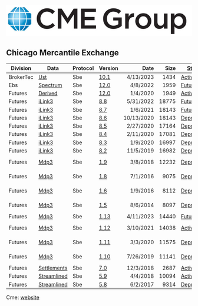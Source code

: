 [![Cme](https://github.com/Open-Markets-Initiative/Directory/blob/main/Images/Cme.png)](http://www.cmegroup.com)


## Chicago Mercantile Exchange

| Division | Data | Protocol | Version | Date | Size | [Status][Omi.Glossary.Status] | [Testing][Omi.Glossary.Testing] | Specification |
| --- | --- | --- | --- | ---: | ---: | --- | --- | --- |
| BrokerTec | [Ust][Cme.BrokerTec.Ust.Sbe.v10.1.Dissector] | Sbe | [10.1][Cme.BrokerTec.Ust.Sbe.v10.1.Dissector] | 4/13/2023 | 1434 | [Active][Omi.Glossary.Status.Active] | [Beta][Omi.Glossary.Testing.Beta] | [url][Cme.BrokerTec.Ust.Sbe.v10.1.Url] - [xml][Cme.BrokerTec.Ust.Sbe.v10.1.Xml] |
| Ebs | [Spectrum][Cme.Ebs.Spectrum.Sbe.v12.0.Dissector] | Sbe | [12.0][Cme.Ebs.Spectrum.Sbe.v12.0.Dissector] | 4/8/2022 | 1959 | [Future][Omi.Glossary.Status.Future] | [Untested][Omi.Glossary.Testing.Untested] | [url][Cme.Ebs.Spectrum.Sbe.v12.0.Url] - [xml][Cme.Ebs.Spectrum.Sbe.v12.0.Xml] |
| Futures | [Derived][Cme.Futures.Derived.Sbe.v12.0.Dissector] | Sbe | [12.0][Cme.Futures.Derived.Sbe.v12.0.Dissector] | 1/4/2020 | 1949 | [Active][Omi.Glossary.Status.Active] | [Untested][Omi.Glossary.Testing.Untested] | [url][Cme.Futures.Derived.Sbe.v12.0.Url] - [xml][Cme.Futures.Derived.Sbe.v12.0.Xml] |
| Futures | [iLink3][Cme.Futures.iLink3.Sbe.v8.8.Dissector] | Sbe | [8.8][Cme.Futures.iLink3.Sbe.v8.8.Dissector] | 5/31/2022 | 18775 | [Future][Omi.Glossary.Status.Future] | [Verified][Omi.Glossary.Testing.Verified] | [url][Cme.Futures.iLink3.Sbe.v8.8.Url] - [xml][Cme.Futures.iLink3.Sbe.v8.8.Xml] |
| Futures | [iLink3][Cme.Futures.iLink3.Sbe.v8.7.Dissector] | Sbe | [8.7][Cme.Futures.iLink3.Sbe.v8.7.Dissector] | 1/6/2021 | 18143 | [Future][Omi.Glossary.Status.Future] | [Verified][Omi.Glossary.Testing.Verified] | [url][Cme.Futures.iLink3.Sbe.v8.7.Url] - [xml][Cme.Futures.iLink3.Sbe.v8.7.Xml] |
| Futures | [iLink3][Cme.Futures.iLink3.Sbe.v8.6.Dissector] | Sbe | [8.6][Cme.Futures.iLink3.Sbe.v8.6.Dissector] | 10/13/2020 | 18143 | [Deprecated][Omi.Glossary.Status.Deprecated] | [Untested][Omi.Glossary.Testing.Untested] | [url][Cme.Futures.iLink3.Sbe.v8.6.Url] - [xml][Cme.Futures.iLink3.Sbe.v8.6.Xml] |
| Futures | [iLink3][Cme.Futures.iLink3.Sbe.v8.5.Dissector] | Sbe | [8.5][Cme.Futures.iLink3.Sbe.v8.5.Dissector] | 2/27/2020 | 17164 | [Deprecated][Omi.Glossary.Status.Deprecated] | [Verified][Omi.Glossary.Testing.Verified] | [url][Cme.Futures.iLink3.Sbe.v8.5.Url] - [xml][Cme.Futures.iLink3.Sbe.v8.5.Xml] |
| Futures | [iLink3][Cme.Futures.iLink3.Sbe.v8.4.Dissector] | Sbe | [8.4][Cme.Futures.iLink3.Sbe.v8.4.Dissector] | 2/11/2020 | 17081 | [Deprecated][Omi.Glossary.Status.Deprecated] | [Untested][Omi.Glossary.Testing.Untested] | [url][Cme.Futures.iLink3.Sbe.v8.4.Url] - [xml][Cme.Futures.iLink3.Sbe.v8.4.Xml] |
| Futures | [iLink3][Cme.Futures.iLink3.Sbe.v8.3.Dissector] | Sbe | [8.3][Cme.Futures.iLink3.Sbe.v8.3.Dissector] | 1/9/2020 | 16997 | [Deprecated][Omi.Glossary.Status.Deprecated] | [Untested][Omi.Glossary.Testing.Untested] | [url][Cme.Futures.iLink3.Sbe.v8.3.Url] - [xml][Cme.Futures.iLink3.Sbe.v8.3.Xml] |
| Futures | [iLink3][Cme.Futures.iLink3.Sbe.v8.2.Dissector] | Sbe | [8.2][Cme.Futures.iLink3.Sbe.v8.2.Dissector] | 11/5/2019 | 16982 | [Deprecated][Omi.Glossary.Status.Deprecated] | [Verified][Omi.Glossary.Testing.Verified] | [url][Cme.Futures.iLink3.Sbe.v8.2.Url] - [xml][Cme.Futures.iLink3.Sbe.v8.2.Xml] |
| Futures | [Mdp3][Cme.Futures.Mdp3.Sbe.v1.9.Dissector] | Sbe | [1.9][Cme.Futures.Mdp3.Sbe.v1.9.Dissector] | 3/8/2018 | 12232 | [Deprecated][Omi.Glossary.Status.Deprecated] | [Verified][Omi.Glossary.Testing.Verified] | [url][Cme.Futures.Mdp3.Sbe.v1.9.Url] - [xml][Cme.Futures.Mdp3.Sbe.v1.9.Xml] - [ftp][Cme.Futures.Mdp3.Sbe.v1.9.Ftp] |
| Futures | [Mdp3][Cme.Futures.Mdp3.Sbe.v1.8.Dissector] | Sbe | [1.8][Cme.Futures.Mdp3.Sbe.v1.8.Dissector] | 7/1/2016 | 9075 | [Deprecated][Omi.Glossary.Status.Deprecated] | [Verified][Omi.Glossary.Testing.Verified] | [url][Cme.Futures.Mdp3.Sbe.v1.8.Url] - [xml][Cme.Futures.Mdp3.Sbe.v1.8.Xml] - [ftp][Cme.Futures.Mdp3.Sbe.v1.8.Ftp] |
| Futures | [Mdp3][Cme.Futures.Mdp3.Sbe.v1.6.Dissector] | Sbe | [1.6][Cme.Futures.Mdp3.Sbe.v1.6.Dissector] | 1/9/2016 | 8112 | [Deprecated][Omi.Glossary.Status.Deprecated] | [Verified][Omi.Glossary.Testing.Verified] | [url][Cme.Futures.Mdp3.Sbe.v1.6.Url] - [xml][Cme.Futures.Mdp3.Sbe.v1.6.Xml] - [ftp][Cme.Futures.Mdp3.Sbe.v1.6.Ftp] |
| Futures | [Mdp3][Cme.Futures.Mdp3.Sbe.v1.5.Dissector] | Sbe | [1.5][Cme.Futures.Mdp3.Sbe.v1.5.Dissector] | 8/6/2014 | 8097 | [Deprecated][Omi.Glossary.Status.Deprecated] | [Verified][Omi.Glossary.Testing.Verified] | [url][Cme.Futures.Mdp3.Sbe.v1.5.Url] - [xml][Cme.Futures.Mdp3.Sbe.v1.5.Xml] - [ftp][Cme.Futures.Mdp3.Sbe.v1.5.Ftp] |
| Futures | [Mdp3][Cme.Futures.Mdp3.Sbe.v1.13.Dissector] | Sbe | [1.13][Cme.Futures.Mdp3.Sbe.v1.13.Dissector] | 4/11/2023 | 14440 | [Future][Omi.Glossary.Status.Future] | [Untested][Omi.Glossary.Testing.Untested] | [url][Cme.Futures.Mdp3.Sbe.v1.13.Url] - [xml][Cme.Futures.Mdp3.Sbe.v1.13.Xml] |
| Futures | [Mdp3][Cme.Futures.Mdp3.Sbe.v1.12.Dissector] | Sbe | [1.12][Cme.Futures.Mdp3.Sbe.v1.12.Dissector] | 3/10/2021 | 14038 | [Active][Omi.Glossary.Status.Active] | [Untested][Omi.Glossary.Testing.Untested] | [url][Cme.Futures.Mdp3.Sbe.v1.12.Url] - [xml][Cme.Futures.Mdp3.Sbe.v1.12.Xml] - [ftp][Cme.Futures.Mdp3.Sbe.v1.12.Ftp] |
| Futures | [Mdp3][Cme.Futures.Mdp3.Sbe.v1.11.Dissector] | Sbe | [1.11][Cme.Futures.Mdp3.Sbe.v1.11.Dissector] | 3/3/2020 | 11575 | [Deprecated][Omi.Glossary.Status.Deprecated] | [Untested][Omi.Glossary.Testing.Untested] | [url][Cme.Futures.Mdp3.Sbe.v1.11.Url] - [xml][Cme.Futures.Mdp3.Sbe.v1.11.Xml] - [ftp][Cme.Futures.Mdp3.Sbe.v1.11.Ftp] |
| Futures | [Mdp3][Cme.Futures.Mdp3.Sbe.v1.10.Dissector] | Sbe | [1.10][Cme.Futures.Mdp3.Sbe.v1.10.Dissector] | 7/26/2019 | 11141 | [Deprecated][Omi.Glossary.Status.Deprecated] | [Untested][Omi.Glossary.Testing.Untested] | [url][Cme.Futures.Mdp3.Sbe.v1.10.Url] - [xml][Cme.Futures.Mdp3.Sbe.v1.10.Xml] - [ftp][Cme.Futures.Mdp3.Sbe.v1.10.Ftp] |
| Futures | [Settlements][Cme.Futures.Settlements.Sbe.v7.0.Dissector] | Sbe | [7.0][Cme.Futures.Settlements.Sbe.v7.0.Dissector] | 12/3/2018 | 2687 | [Active][Omi.Glossary.Status.Active] | [Untested][Omi.Glossary.Testing.Untested] | [url][Cme.Futures.Settlements.Sbe.v7.0.Url] - [xml][Cme.Futures.Settlements.Sbe.v7.0.Xml] |
| Futures | [Streamlined][Cme.Futures.Streamlined.Sbe.v5.9.Dissector] | Sbe | [5.9][Cme.Futures.Streamlined.Sbe.v5.9.Dissector] | 4/4/2018 | 10094 | [Active][Omi.Glossary.Status.Active] | [Untested][Omi.Glossary.Testing.Untested] | [url][Cme.Futures.Streamlined.Sbe.v5.9.Url] - [xml][Cme.Futures.Streamlined.Sbe.v5.9.Xml] |
| Futures | [Streamlined][Cme.Futures.Streamlined.Sbe.v5.8.Dissector] | Sbe | [5.8][Cme.Futures.Streamlined.Sbe.v5.8.Dissector] | 6/2/2017 | 9314 | [Deprecated][Omi.Glossary.Status.Deprecated] | [Untested][Omi.Glossary.Testing.Untested] | [url][Cme.Futures.Streamlined.Sbe.v5.8.Url] - [xml][Cme.Futures.Streamlined.Sbe.v5.8.Xml] |


Cme: [website](http://www.cmegroup.com "Go to Chicago Mercantile Exchange")


[Omi.Glossary.Status]: https://github.com/Open-Markets-Initiative/Directory/blob/main/Glossary/Status.md "Protocol Deployment Status"
[Omi.Glossary.Status.Active]: https://github.com/Open-Markets-Initiative/Directory/blob/main/Glossary/Status.md "Deployment Status: Protocol is in active production"
[Omi.Glossary.Status.Deprecated]: https://github.com/Open-Markets-Initiative/Directory/blob/main/Glossary/Status.md "Deployment Status: Protocol is no longer in active use"
[Omi.Glossary.Status.Future]: https://github.com/Open-Markets-Initiative/Directory/blob/main/Glossary/Status.md "Deployment Status: Protocol is not yet deployed to an active production environment"
[Omi.Glossary.Status.Unknown]: https://github.com/Open-Markets-Initiative/Directory/blob/main/Glossary/Status.md "Deployment Status: Protocol deployment status is unknown"
[Omi.Glossary.Status.Header]: https://github.com/Open-Markets-Initiative/Directory/blob/main/Glossary/Status.md "Deployment Status: Header only protocol provided for debugging"
[Omi.Glossary.Testing]: https://github.com/Open-Markets-Initiative/Directory/blob/main/Glossary/Testing.md "Protocol Testing Status"
[Omi.Glossary.Testing.Verified]: https://github.com/Open-Markets-Initiative/Directory/blob/main/Glossary/Testing.md "Testing Status: Protocol has been tested on live data"
[Omi.Glossary.Testing.Incomplete]: https://github.com/Open-Markets-Initiative/Directory/blob/main/Glossary/Testing.md "Testing Status: Protocol has been tested on live data but contains known issues"
[Omi.Glossary.Testing.Beta]: https://github.com/Open-Markets-Initiative/Directory/blob/main/Glossary/Testing.md "Testing Status: Protocol has not been tested and structure is speculative"
[Omi.Glossary.Testing.Untested]: https://github.com/Open-Markets-Initiative/Directory/blob/main/Glossary/Testing.md "Testing Status: Protocol has not been tested on live data"

[Cme.Futures.Mdp3.Sbe.v1.5.Dissector]: https://github.com/Open-Markets-Initiative/wireshark-lua/blob/main/Cme/Cme.Futures.Mdp3.Sbe.v1.5.Script.Dissector.lua "Cme Futures Mdp3 Sbe v1.5 Wireshark Dissector"
[Cme.Futures.Mdp3.Sbe.v1.5.Url]: https://www.cmegroup.com/confluence/display/EPICSANDBOX/CME+MDP+3.0+Market+Data "Chicago Mercantile Exchange 1.5 Url"
[Cme.Futures.Mdp3.Sbe.v1.5.Xml]: https://github.com/Open-Markets-Initiative/Directory/blob/main/Specifications/Cme/Cme.Futures.Mdp3.Sbe.v.1.5.xml "Chicago Mercantile Exchange 1.5 Xml"
[Cme.Futures.Mdp3.Sbe.v1.5.Ftp]: ftp://ftp.cmegroup.com/SBEFix/Production/Templates "Chicago Mercantile Exchange 1.5 Ftp"
[Cme.Futures.Mdp3.Sbe.v1.6.Dissector]: https://github.com/Open-Markets-Initiative/wireshark-lua/blob/main/Cme/Cme.Futures.Mdp3.Sbe.v1.6.Script.Dissector.lua "Cme Futures Mdp3 Sbe v1.6 Wireshark Dissector"
[Cme.Futures.Mdp3.Sbe.v1.6.Url]: https://www.cmegroup.com/confluence/display/EPICSANDBOX/CME+MDP+3.0+Market+Data "Chicago Mercantile Exchange 1.6 Url"
[Cme.Futures.Mdp3.Sbe.v1.6.Xml]: https://github.com/Open-Markets-Initiative/Directory/blob/main/Specifications/Cme/Cme.Futures.Mdp3.Sbe.v1.6.xml "Chicago Mercantile Exchange 1.6 Xml"
[Cme.Futures.Mdp3.Sbe.v1.6.Ftp]: ftp://ftp.cmegroup.com/SBEFix/Production/Templates "Chicago Mercantile Exchange 1.6 Ftp"
[Cme.Futures.Mdp3.Sbe.v1.8.Dissector]: https://github.com/Open-Markets-Initiative/wireshark-lua/blob/main/Cme/Cme.Futures.Mdp3.Sbe.v1.8.Script.Dissector.lua "Cme Futures Mdp3 Sbe v1.8 Wireshark Dissector"
[Cme.Futures.Mdp3.Sbe.v1.8.Url]: https://www.cmegroup.com/confluence/display/EPICSANDBOX/CME+MDP+3.0+Market+Data "Chicago Mercantile Exchange 1.8 Url"
[Cme.Futures.Mdp3.Sbe.v1.8.Xml]: https://github.com/Open-Markets-Initiative/Directory/blob/main/Specifications/Cme/Cme.Futures.Mdp3.Sbe.v1.8.xml "Chicago Mercantile Exchange 1.8 Xml"
[Cme.Futures.Mdp3.Sbe.v1.8.Ftp]: ftp://ftp.cmegroup.com/SBEFix/Production/Templates "Chicago Mercantile Exchange 1.8 Ftp"
[Cme.Futures.Mdp3.Sbe.v1.9.Dissector]: https://github.com/Open-Markets-Initiative/wireshark-lua/blob/main/Cme/Cme.Futures.Mdp3.Sbe.v1.9.Script.Dissector.lua "Cme Futures Mdp3 Sbe v1.9 Wireshark Dissector"
[Cme.Futures.Mdp3.Sbe.v1.9.Url]: https://www.cmegroup.com/confluence/display/EPICSANDBOX/CME+MDP+3.0+Market+Data "Chicago Mercantile Exchange 1.9 Url"
[Cme.Futures.Mdp3.Sbe.v1.9.Xml]: https://github.com/Open-Markets-Initiative/Directory/blob/main/Specifications/Cme/Cme.Futures.Mdp3.Sbe.v1.9.xml "Chicago Mercantile Exchange 1.9 Xml"
[Cme.Futures.Mdp3.Sbe.v1.9.Ftp]: ftp://ftp.cmegroup.com/SBEFix/Production/Templates "Chicago Mercantile Exchange 1.9 Ftp"
[Cme.Futures.Mdp3.Sbe.v1.10.Dissector]: https://github.com/Open-Markets-Initiative/wireshark-lua/blob/main/Cme/Cme.Futures.Mdp3.Sbe.v1.10.Script.Dissector.lua "Cme Futures Mdp3 Sbe v1.10 Wireshark Dissector"
[Cme.Futures.Mdp3.Sbe.v1.10.Url]: https://www.cmegroup.com/confluence/display/EPICSANDBOX/CME+MDP+3.0+Market+Data "Chicago Mercantile Exchange 1.10 Url"
[Cme.Futures.Mdp3.Sbe.v1.10.Xml]: https://github.com/Open-Markets-Initiative/Directory/blob/main/Specifications/Cme/Cme.Futures.Mdp3.Sbe.v1.10.xml "Chicago Mercantile Exchange 1.10 Xml"
[Cme.Futures.Mdp3.Sbe.v1.10.Ftp]: ftp://ftp.cmegroup.com/SBEFix/Production/Templates "Chicago Mercantile Exchange 1.10 Ftp"
[Cme.Futures.Mdp3.Sbe.v1.11.Dissector]: https://github.com/Open-Markets-Initiative/wireshark-lua/blob/main/Cme/Cme.Futures.Mdp3.Sbe.v1.11.Script.Dissector.lua "Cme Futures Mdp3 Sbe v1.11 Wireshark Dissector"
[Cme.Futures.Mdp3.Sbe.v1.11.Url]: https://www.cmegroup.com/confluence/display/EPICSANDBOX/CME+MDP+3.0+Market+Data "Chicago Mercantile Exchange 1.11 Url"
[Cme.Futures.Mdp3.Sbe.v1.11.Xml]: https://github.com/Open-Markets-Initiative/Directory/blob/main/Specifications/Cme/Cme.Futures.Mdp3.Sbe.v1.11.xml "Chicago Mercantile Exchange 1.11 Xml"
[Cme.Futures.Mdp3.Sbe.v1.11.Ftp]: ftp://ftp.cmegroup.com/SBEFix/Production/Templates "Chicago Mercantile Exchange 1.11 Ftp"
[Cme.Futures.Mdp3.Sbe.v1.12.Dissector]: https://github.com/Open-Markets-Initiative/wireshark-lua/blob/main/Cme/Cme.Futures.Mdp3.Sbe.v1.12.Script.Dissector.lua "Cme Futures Mdp3 Sbe v1.12 Wireshark Dissector"
[Cme.Futures.Mdp3.Sbe.v1.12.Url]: https://www.cmegroup.com/confluence/display/EPICSANDBOX/CME+MDP+3.0+Market+Data "Chicago Mercantile Exchange 1.12 Url"
[Cme.Futures.Mdp3.Sbe.v1.12.Xml]: https://github.com/Open-Markets-Initiative/Directory/blob/main/Specifications/Cme/Cme.Futures.Mdp3.Sbe.v1.12.xml "Chicago Mercantile Exchange 1.12 Xml"
[Cme.Futures.Mdp3.Sbe.v1.12.Ftp]: ftp://ftp.cmegroup.com/SBEFix/Production/Templates "Chicago Mercantile Exchange 1.12 Ftp"
[Cme.Futures.Mdp3.Sbe.v1.13.Dissector]: https://github.com/Open-Markets-Initiative/wireshark-lua/blob/main/Cme/Cme.Futures.Mdp3.Sbe.v1.13.Script.Dissector.lua "Cme Futures Mdp3 Sbe v1.13 Wireshark Dissector"
[Cme.Futures.Mdp3.Sbe.v1.13.Url]: https://www.cmegroup.com/confluence/display/EPICSANDBOX/CME+MDP+3.0+Market+Data "Chicago Mercantile Exchange 1.13 Url"
[Cme.Futures.Mdp3.Sbe.v1.13.Xml]: https://github.com/Open-Markets-Initiative/Directory/blob/main/Specifications/Cme/Cme.Futures.Mdp3.Sbe.v1.13.xml "Chicago Mercantile Exchange 1.13 Xml"
[Cme.Futures.Streamlined.Sbe.v5.8.Dissector]: https://github.com/Open-Markets-Initiative/wireshark-lua/blob/main/Cme/Cme.Futures.Streamlined.Sbe.v5.8.Script.Dissector.lua "Cme Futures Streamlined Sbe v5.8 Wireshark Dissector"
[Cme.Futures.Streamlined.Sbe.v5.8.Url]: https://www.cmegroup.com/confluence/display/EPICSANDBOX/SBE+-+Streamlined+Market+Data "Chicago Mercantile Exchange 5.8 Url"
[Cme.Futures.Streamlined.Sbe.v5.8.Xml]: https://github.com/Open-Markets-Initiative/Directory/blob/main/Specifications/Cme/Cme.Futures.Streamlined.Sbe.v5.8.xml "Chicago Mercantile Exchange 5.8 Xml"
[Cme.Futures.Streamlined.Sbe.v5.9.Dissector]: https://github.com/Open-Markets-Initiative/wireshark-lua/blob/main/Cme/Cme.Futures.Streamlined.Sbe.v5.9.Script.Dissector.lua "Cme Futures Streamlined Sbe v5.9 Wireshark Dissector"
[Cme.Futures.Streamlined.Sbe.v5.9.Url]: https://www.cmegroup.com/confluence/display/EPICSANDBOX/SBE+-+Streamlined+Market+Data "Chicago Mercantile Exchange 5.9 Url"
[Cme.Futures.Streamlined.Sbe.v5.9.Xml]: https://github.com/Open-Markets-Initiative/Directory/blob/main/Specifications/Cme/Cme.Futures.Streamlined.Sbe.v5.9.xml "Chicago Mercantile Exchange 5.9 Xml"
[Cme.Futures.Settlements.Sbe.v7.0.Dissector]: https://github.com/Open-Markets-Initiative/wireshark-lua/blob/main/Cme/Cme.Futures.Settlements.Sbe.v7.0.Script.Dissector.lua "Cme Futures Settlements Sbe v7.0 Wireshark Dissector"
[Cme.Futures.Settlements.Sbe.v7.0.Url]: https://www.cmegroup.com/confluence/display/EPICSANDBOX/SBE+-+Streamlined+Market+Data "Chicago Mercantile Exchange 7.0 Url"
[Cme.Futures.Settlements.Sbe.v7.0.Xml]: https://github.com/Open-Markets-Initiative/Directory/blob/main/Specifications/Cme/Cme.Futures.Settlements.Sbe.v7.0.xml "Chicago Mercantile Exchange 7.0 Xml"
[Cme.Futures.iLink3.Sbe.v8.2.Dissector]: https://github.com/Open-Markets-Initiative/wireshark-lua/blob/main/Cme/Cme.Futures.iLink3.Sbe.v8.2.Script.Dissector.lua "Cme Futures iLink3 Sbe v8.2 Wireshark Dissector"
[Cme.Futures.iLink3.Sbe.v8.2.Url]: https://www.cmegroup.com/confluence/display/EPICSANDBOX/iLink+3+-+Simple+Binary+Encoding "Chicago Mercantile Exchange 8.2 Url"
[Cme.Futures.iLink3.Sbe.v8.2.Xml]: https://github.com/Open-Markets-Initiative/Directory/blob/main/Specifications/Cme/Cme.Futures.iLink3.Sbe.v8.2.xml "Chicago Mercantile Exchange 8.2 Xml"
[Cme.Futures.iLink3.Sbe.v8.3.Dissector]: https://github.com/Open-Markets-Initiative/wireshark-lua/blob/main/Cme/Cme.Futures.iLink3.Sbe.v8.3.Script.Dissector.lua "Cme Futures iLink3 Sbe v8.3 Wireshark Dissector"
[Cme.Futures.iLink3.Sbe.v8.3.Url]: https://www.cmegroup.com/confluence/display/EPICSANDBOX/iLink+3+-+Simple+Binary+Encoding "Chicago Mercantile Exchange 8.3 Url"
[Cme.Futures.iLink3.Sbe.v8.3.Xml]: https://github.com/Open-Markets-Initiative/Directory/blob/main/Specifications/Cme/Cme.Futures.iLink3.Sbe.v8.3.xml "Chicago Mercantile Exchange 8.3 Xml"
[Cme.Futures.iLink3.Sbe.v8.4.Dissector]: https://github.com/Open-Markets-Initiative/wireshark-lua/blob/main/Cme/Cme.Futures.iLink3.Sbe.v8.4.Script.Dissector.lua "Cme Futures iLink3 Sbe v8.4 Wireshark Dissector"
[Cme.Futures.iLink3.Sbe.v8.4.Url]: https://www.cmegroup.com/confluence/display/EPICSANDBOX/iLink+3+-+Simple+Binary+Encoding "Chicago Mercantile Exchange 8.4 Url"
[Cme.Futures.iLink3.Sbe.v8.4.Xml]: https://github.com/Open-Markets-Initiative/Directory/blob/main/Specifications/Cme/Cme.Futures.iLink3.Sbe.v8.4.xml "Chicago Mercantile Exchange 8.4 Xml"
[Cme.Futures.iLink3.Sbe.v8.5.Dissector]: https://github.com/Open-Markets-Initiative/wireshark-lua/blob/main/Cme/Cme.Futures.iLink3.Sbe.v8.5.Script.Dissector.lua "Cme Futures iLink3 Sbe v8.5 Wireshark Dissector"
[Cme.Futures.iLink3.Sbe.v8.5.Url]: https://www.cmegroup.com/confluence/display/EPICSANDBOX/iLink+3+-+Simple+Binary+Encoding "Chicago Mercantile Exchange 8.5 Url"
[Cme.Futures.iLink3.Sbe.v8.5.Xml]: https://github.com/Open-Markets-Initiative/Directory/blob/main/Specifications/Cme/Cme.Futures.iLink3.Sbe.v8.5.xml "Chicago Mercantile Exchange 8.5 Xml"
[Cme.Futures.iLink3.Sbe.v8.6.Dissector]: https://github.com/Open-Markets-Initiative/wireshark-lua/blob/main/Cme/Cme.Futures.iLink3.Sbe.v8.6.Script.Dissector.lua "Cme Futures iLink3 Sbe v8.6 Wireshark Dissector"
[Cme.Futures.iLink3.Sbe.v8.6.Url]: https://www.cmegroup.com/confluence/display/EPICSANDBOX/iLink+3+-+Simple+Binary+Encoding "Chicago Mercantile Exchange 8.6 Url"
[Cme.Futures.iLink3.Sbe.v8.6.Xml]: https://github.com/Open-Markets-Initiative/Directory/blob/main/Specifications/Cme/Cme.Futures.iLink3.Sbe.v8.6.xml "Chicago Mercantile Exchange 8.6 Xml"
[Cme.Futures.iLink3.Sbe.v8.7.Dissector]: https://github.com/Open-Markets-Initiative/wireshark-lua/blob/main/Cme/Cme.Futures.iLink3.Sbe.v8.7.Script.Dissector.lua "Cme Futures iLink3 Sbe v8.7 Wireshark Dissector"
[Cme.Futures.iLink3.Sbe.v8.7.Url]: https://www.cmegroup.com/confluence/display/EPICSANDBOX/iLink+3+-+Simple+Binary+Encoding "Chicago Mercantile Exchange 8.7 Url"
[Cme.Futures.iLink3.Sbe.v8.7.Xml]: https://github.com/Open-Markets-Initiative/Directory/blob/main/Specifications/Cme/Cme.Futures.iLink3.Sbe.v8.7.xml "Chicago Mercantile Exchange 8.7 Xml"
[Cme.Futures.iLink3.Sbe.v8.8.Dissector]: https://github.com/Open-Markets-Initiative/wireshark-lua/blob/main/Cme/Cme.Futures.iLink3.Sbe.v8.8.Script.Dissector.lua "Cme Futures iLink3 Sbe v8.8 Wireshark Dissector"
[Cme.Futures.iLink3.Sbe.v8.8.Url]: https://www.cmegroup.com/confluence/display/EPICSANDBOX/iLink+3+-+Simple+Binary+Encoding "Chicago Mercantile Exchange 8.8 Url"
[Cme.Futures.iLink3.Sbe.v8.8.Xml]: https://github.com/Open-Markets-Initiative/Directory/blob/main/Specifications/Cme/Cme.Futures.iLink3.Sbe.v8.8.xml "Chicago Mercantile Exchange 8.8 Xml"
[Cme.BrokerTec.Ust.Sbe.v10.1.Dissector]: https://github.com/Open-Markets-Initiative/wireshark-lua/blob/main/Cme/Cme.BrokerTec.Ust.Sbe.v10.1.Script.Dissector.lua "Cme BrokerTec Ust Sbe v10.1 Wireshark Dissector"
[Cme.BrokerTec.Ust.Sbe.v10.1.Url]: https://www.cmegroup.com/confluence/display/EPICSANDBOX/BrokerTec+U.S.+Treasury+Market+Data "Chicago Mercantile Exchange 10.1 Url"
[Cme.BrokerTec.Ust.Sbe.v10.1.Xml]: https://github.com/Open-Markets-Initiative/Directory/blob/main/Specifications/Cme/Cme.BrokerTec.Ust.Sbe.v10.1.xml "Chicago Mercantile Exchange 10.1 Xml"
[Cme.Futures.Derived.Sbe.v12.0.Dissector]: https://github.com/Open-Markets-Initiative/wireshark-lua/blob/main/Cme/Cme.Futures.Derived.Sbe.v12.0.Script.Dissector.lua "Cme Futures Derived Sbe v12.0 Wireshark Dissector"
[Cme.Futures.Derived.Sbe.v12.0.Url]: https://www.cmegroup.com/market-data/derived-data.html "Chicago Mercantile Exchange 12.0 Url"
[Cme.Futures.Derived.Sbe.v12.0.Xml]: https://github.com/Open-Markets-Initiative/Directory/blob/main/Specifications/Cme/Cme.Futures.Derived.Sbe.v12.0.xml "Chicago Mercantile Exchange 12.0 Xml"
[Cme.Ebs.Spectrum.Sbe.v12.0.Dissector]: https://github.com/Open-Markets-Initiative/wireshark-lua/blob/main/Cme/Cme.Ebs.Spectrum.Sbe.v12.0.Script.Dissector.lua "Cme Ebs Spectrum Sbe v12.0 Wireshark Dissector"
[Cme.Ebs.Spectrum.Sbe.v12.0.Url]: https://www.cmegroup.com/confluence/display/EPICSANDBOX/EBS+Spectrum+Market+Data "Chicago Mercantile Exchange 12.0 Url"
[Cme.Ebs.Spectrum.Sbe.v12.0.Xml]: https://github.com/Open-Markets-Initiative/Directory/blob/main/Specifications/Cme/Cme.Ebs.Spectrum.Sbe.v12.0.xml "Chicago Mercantile Exchange 12.0 Xml"
